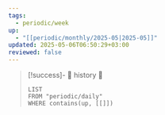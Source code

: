 ```yaml
---
tags:
  - periodic/week
up:
  - "[[periodic/monthly/2025-05|2025-05]]"
updated: 2025-05-06T06:50:29+03:00
reviewed: false
---
```


> [!success]- 🔻 history 🔻
> ```dataview
> LIST
> FROM "periodic/daily"
> WHERE contains(up, [[]])
> ```
